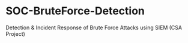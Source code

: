 # SOC-BruteForce-Detection
Detection &amp; Incident Response of Brute Force Attacks using SIEM (CSA Project)
